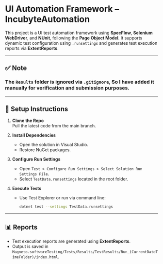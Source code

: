# UI Automation Framework – IncubyteAutomation

This project is a UI test automation framework using **SpecFlow**, **Selenium WebDriver**, and **NUnit**, following the **Page Object Model**. 
It supports dynamic test configuration using `.runsettings` and generates test execution reports via **ExtentReports**.

---
## ✅ Note

### **The `Results` folder is ignored via `.gitignore`, So I have added it manually for verification and submission purposes.**

---

## 🔧 Setup Instructions

1. **Clone the Repo**  
   Pull the latest code from the main branch.

2. **Install Dependencies**  
   - Open the solution in Visual Studio.  
   - Restore NuGet packages.

3. **Configure Run Settings**  
   - Open `Test > Configure Run Settings > Select Solution Run Settings File`.  
   - Select `TestData.runsettings` located in the root folder.

4. **Execute Tests**  
   - Use Test Explorer or run via command line:  
     ```bash
     dotnet test --settings TestData.runsettings
     ```

---

## 📊 Reports

- Test execution reports are generated using **ExtentReports**.
- Output is saved in `Magneto.softwareTesting/Tests/Results/TestResults/Run_(CurrentDateTimeFolder)/index.html`.

